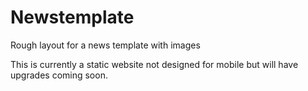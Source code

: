 # Newstemplate
Rough layout for a news template with images

This is currently a static website not designed for mobile but will have upgrades coming soon. 
